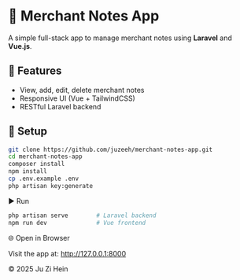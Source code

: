 # 🧾 Merchant Notes App

A simple full-stack app to manage merchant notes using **Laravel** and **Vue.js**.

## 🚀 Features
- View, add, edit, delete merchant notes
- Responsive UI (Vue + TailwindCSS)
- RESTful Laravel backend

## 🔧 Setup

```bash
git clone https://github.com/juzeeh/merchant-notes-app.git
cd merchant-notes-app
composer install
npm install
cp .env.example .env
php artisan key:generate
```

▶️ Run

```bash
php artisan serve        # Laravel backend
npm run dev              # Vue frontend
```

🌐 Open in Browser

Visit the app at:
http://127.0.0.1:8000

© 2025 Ju Zi Hein

